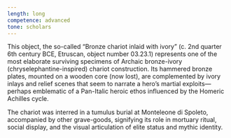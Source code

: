 ```yaml
---
length: long
competence: advanced
tone: scholars
---
```

This object, the so-called “Bronze chariot inlaid with ivory” (c. 2nd quarter 6th century BCE, Etruscan, object number 03.23.1) represents one of the most elaborate surviving specimens of Archaic bronze-ivory (chryselephantine-inspired) chariot construction. Its hammered bronze plates, mounted on a wooden core (now lost), are complemented by ivory inlays and relief scenes that seem to narrate a hero’s martial exploits—perhaps emblematic of a Pan-Italic heroic ethos influenced by the Homeric Achilles cycle.

<!-- more -->

The chariot was interred in a tumulus burial at Monteleone di Spoleto, accompanied by other grave-goods, signifying its role in mortuary ritual, social display, and the visual articulation of elite status and mythic identity.
